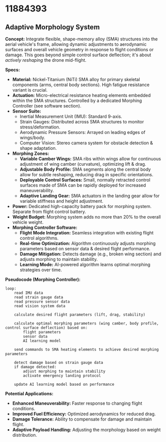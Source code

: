 # 11884393

## Adaptive Morphology System

**Concept:** Integrate flexible, shape-memory alloy (SMA) structures into the aerial vehicle's frame, allowing dynamic adjustments to aerodynamic surfaces and overall vehicle geometry in response to flight conditions or damage. This goes beyond simple control surface deflection; it's about *actively reshaping* the drone mid-flight.

**Specs:**

*   **Material:** Nickel-Titanium (NiTi) SMA alloy for primary skeletal components (arms, central body sections). High fatigue resistance variant is crucial.
*   **Actuation:** Micro-electrical resistance heating elements embedded within the SMA structures. Controlled by a dedicated Morphing Controller (see software section).
*   **Sensor Suite:**
    *   Inertial Measurement Unit (IMU): Standard 9-axis.
    *   Strain Gauges: Distributed across SMA structures to monitor stress/deformation.
    *   Aerodynamic Pressure Sensors: Arrayed on leading edges of wings/body.
    *   Computer Vision: Stereo camera system for obstacle detection & shape adaptation.
*   **Morphing Zones:**
    *   **Variable Camber Wings:** SMA ribs within wings allow for continuous adjustment of wing camber (curvature), optimizing lift & drag.
    *   **Adjustable Body Profile:**  SMA segments along the central body allow for subtle reshaping, reducing drag in specific orientations.
    *   **Deployable Control Surfaces:** Small, normally retracted control surfaces made of SMA can be rapidly deployed for increased maneuverability.
    *   **Adaptive Landing Gear:** SMA actuators in the landing gear allow for variable stiffness and height adjustment.
*   **Power:** Dedicated high-capacity battery pack for morphing system. Separate from flight control battery.
*   **Weight Budget:** Morphing system adds no more than 20% to the overall vehicle weight.
*   **Morphing Controller Software:**
    *   **Flight Mode Integration:** Seamless integration with existing flight control algorithms.
    *   **Real-time Optimization:** Algorithm continuously adjusts morphing parameters based on sensor data & desired flight performance.
    *   **Damage Mitigation:** Detects damage (e.g., broken wing section) and adjusts morphing to maintain stability.
    *   **Learning Mode:** AI-powered algorithm learns optimal morphing strategies over time.

**Pseudocode (Morphing Controller):**

```
loop:
    read IMU data
    read strain gauge data
    read pressure sensor data
    read vision system data

    calculate desired flight parameters (lift, drag, stability)

    calculate optimal morphing parameters (wing camber, body profile, control surface deflection) based on:
        flight parameters
        sensor data
        AI learning model

    send commands to SMA heating elements to achieve desired morphing parameters

    detect damage based on strain gauge data
    if damage detected:
        adjust morphing to maintain stability
        activate emergency landing protocol

    update AI learning model based on performance
```

**Potential Applications:**

*   **Enhanced Maneuverability:**  Faster response to changing flight conditions.
*   **Improved Fuel Efficiency:**  Optimized aerodynamics for reduced drag.
*   **Damage Tolerance:**  Ability to compensate for damage and maintain flight.
*   **Adaptive Payload Handling:** Adjusting the morphology based on weight distribution.